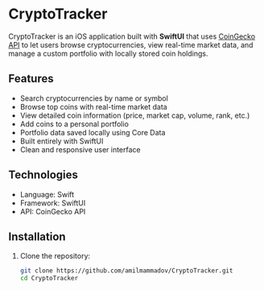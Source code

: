 # CryptoTracker

CryptoTracker is an iOS application built with **SwiftUI** that uses [CoinGecko API](https://www.coingecko.com/en/api) to let users browse cryptocurrencies, view real-time market data, and manage a custom portfolio with locally stored coin holdings.

## Features

- Search cryptocurrencies by name or symbol
- Browse top coins with real-time market data
- View detailed coin information (price, market cap, volume, rank, etc.)
- Add coins to a personal portfolio
- Portfolio data saved locally using Core Data
- Built entirely with SwiftUI
- Clean and responsive user interface

## Technologies

- Language: Swift
- Framework: SwiftUI 
- API: CoinGecko API

## Installation

1. Clone the repository:
   ```bash
   git clone https://github.com/amilmammadov/CryptoTracker.git
   cd CryptoTracker

